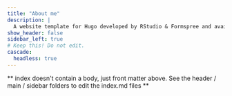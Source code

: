 ```yaml
---
title: "About me"
description: |
  A website template for Hugo developed by RStudio & Formspree and available for free.
show_header: false
sidebar_left: true
# Keep this! Do not edit.
cascade:
  headless: true
---
```


** index doesn't contain a body, just front matter above.
See the header / main / sidebar folders to edit the index.md files **
